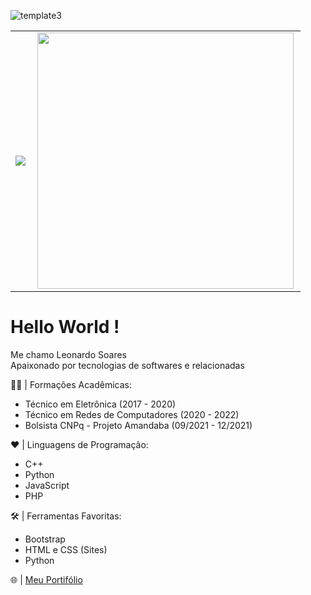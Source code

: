 ![template3](https://user-images.githubusercontent.com/62779334/112328291-f77aca00-8c94-11eb-885d-433ec9de3dbf.png)


<center>
  <table>
    <tr>
        <td><img heigth="100% auto;" align="left" src="https://github-readme-stats.vercel.app/api?username=leonardo-soares&theme=blueberry&include_all_commits=true&count_private=true"/></td>
       <td><img width="410px" align="left" src="https://github-readme-stats.vercel.app/api/top-langs/?username=leonardo-soares&layout=compact&theme=blueberry" /></td>
    </tr>  
  </table>
</center>  

# Hello World !
Me chamo Leonardo Soares <br>
Apaixonado por tecnologias de softwares e relacionadas

👨‍🎓 | Formações Acadêmicas:
  -  Técnico em Eletrônica (2017 - 2020) 
  -  Técnico em Redes de Computadores (2020 - 2022)
  -  Bolsista CNPq - Projeto Amandaba (09/2021 - 12/2021)
 
❤️ | Linguagens de Programação:
  - C++
  - Python 
  - JavaScript
  - PHP

🛠️ | Ferramentas Favoritas:
  - Bootstrap
  - HTML e CSS (Sites)
  - Python

🌐 | [Meu Portifólio](https://leonardo-soares.github.io/Leonardo-Soares/) 
